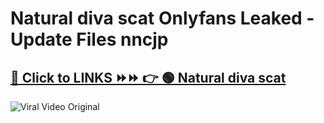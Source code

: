 
 # Natural diva scat Onlyfans Leaked - Update Files nncjp

## <h2><a href="https://clipsfans.com/Natural_diva_scat&ref=git">🔗 Click to LINKS ⏩⏩ 👉 🟢 Natural diva scat </a></h2>

<a href="https://clipsfans.com/Natural_diva_scat&ref=git" rel="nofollow" data-target="animated-image.originalLink"><img src="https://i.ibb.co.com/xMMVF88/686577567.gif" alt="Viral Video Original" style="max-width: 100%; display: inline-block;" data-target="animated-image.originalImage"></a>

